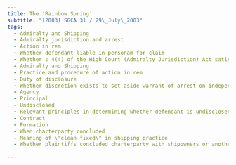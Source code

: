 ```yaml
---
title: The 'Rainbow Spring' 
subtitle: "[2003] SGCA 31 / 29\_July\_2003"
tags:
  - Admiralty and Shipping
  - Admiralty jurisdiction and arrest
  - Action in rem
  - Whether defendant liable in personam for claim
  - Whether s 4(4) of the High Court (Admiralty Jurisdiction) Act satisfied
  - Admiralty and Shipping
  - Practice and procedure of action in rem
  - Duty of disclosure
  - Whether discretion exists to set aside warrant of arrest on independent ground of breach of duty to disclose
  - Agency
  - Principal
  - Undisclosed
  - Relevant principles in determining whether defendant is undisclosed principal
  - Contract
  - Formation
  - When charterparty concluded
  - Meaning of \"clean fixed\" in shipping practice
  - Whether plaintiffs concluded charterparty with shipowners or another party

---
```


